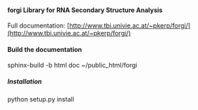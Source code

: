 #### forgi Library for RNA Secondary Structure Analysis ####

Full documentation: [http://www.tbi.univie.ac.at/~pkerp/forgi/](http://www.tbi.univie.ac.at/~pkerp/forgi/)

#### Build the documentation ####

sphinx-build -b html doc ~/public_html/forgi

##### Installation #####

python setup.py install

